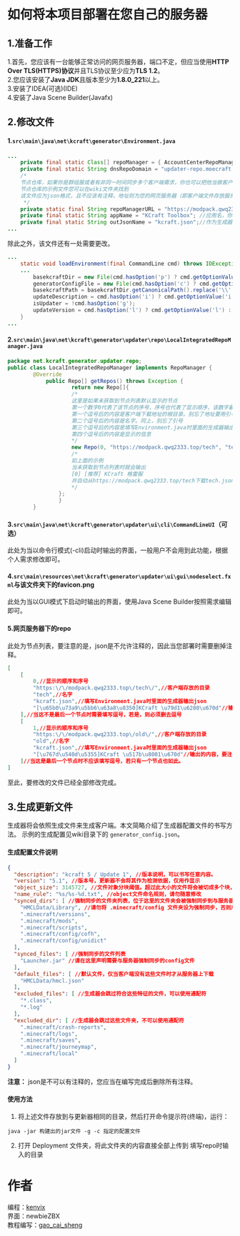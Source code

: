 # 如何将本项目部署在您自己的服务器

## 1.准备工作

1.首先，您应该有一台能够正常访问的网页服务器，端口不定，但应当使用**HTTP Over TLS(HTTPS)协议**并且TLS协议至少应为**TLS 1.2**。<br />
2.您应该安装了**Java JDK**且版本至少为**1.8.0_221**以上。<br />
3.安装了IDEA(可选)(IDE)<br />
4.安装了Java Scene Builder(Javafx)<br />

## 2.修改文件
#### 1.```src\main\java\net\kcraft\generator\Environment.java```
```java
...
    private final static Class[] repoManager = { AccountCenterRepoManager.class, LocalIntegratedRepoManager.class };
    private final static String dnsRepoDomain = "updater-repo.moecraft.net";//不确定有何用处，故不作更改
    /*
    节点仓库，如果你是群组服或者有非同一时间同步多个客户端需求，你也可以把他当做客户端列表。
    节点仓库的示例文件您可以在wiki文件夹找到
    该文件应为json格式，且不应该有注释。地址则为您的网页服务器（即客户端文件存放服务器）
     */
    private static final String repoManagerURL = "https://modpack.qwq2333.top/repo";//节点仓库，如果你是群组服或者有非同一时间同步多个客户端需求，你也可以把他当做客户端列表。
    private final static String appName = "KCraft Toolbox"; //应用名，你应该根据个人需求修改
    private final static String outJsonName = "kcraft.json";//作为生成器使用时输出的json文件，可改可不改
...
```
除此之外，该文件还有一处需要更改。
```java
...
    static void loadEnvironment(final CommandLine cmd) throws IOException {
    ...
        basekcraftDir = new File(cmd.hasOption('p') ? cmd.getOptionValue('p') : "./KCraft");//客户端输出文件夹，你应该按自己的需求修改它
        generatorConfigFile = new File(cmd.hasOption('c') ? cmd.getOptionValue('c') : "./generator_config.json");
        basekcraftPath = basekcraftDir.getCanonicalPath().replace('\\', '/');
        updateDescription = cmd.hasOption('i') ? cmd.getOptionValue('i') : "";
        isUpdater = !cmd.hasOption('g');
        updateVersion = cmd.hasOption('l') ? cmd.getOptionValue('l') : "1.0";
    }
...
```

#### 2.```src\main\java\net\kcraft\generator\updater\repo\LocalIntegratedRepoManager.java```

```java
package net.kcraft.generator.updater.repo;
public class LocalIntegratedRepoManager implements RepoManager {
	    @Override
	        public Repo[] getRepos() throws Exception {
			        return new Repo[]{
					/*
					这里是如果未获取到节点列表默认显示的节点
			        第一个数字0代表了该节点的序号，序号也代表了显示顺序，该数字最小为0,最大未测试，但推荐不超过10
					第一个逗号后的内容是客户端下载地址的根目录。别忘了地址要用引号引住
					第二个逗号后的内容是名字。同上，别忘了引号
					第三个逗号后的内容是填写Environment.java时里面的生成器输出json
					第四个逗号后的内容是显示的信息
					*/
					new Repo(0, "https://modpack.qwq2333.top/tech", "tech", "tech.json", "[推荐] KCraft 格雷服")
					/*
					如上面的示例
					当未获取到节点列表时就会输出
					[0] [推荐] KCraft 格雷服
					并自动从https://modpack.qwq2333.top/tech下载tech.json与其他客户端文件
					*/
				};
				}
		}
```
#### 3.```src\main\java\net\kcraft\generator\updater\ui\cli\CommandLineUI```**（可选）**

此处为当以命令行模式(-cli)启动时输出的界面，一般用户不会用到此功能，根据个人需求修改即可。

#### 4.```src\main\resources\net\kcraft\generator\updater\ui\gui\nodeselect.fxml```与该文件夹下的favicon.png

此处为当以GUI模式下启动时输出的界面，使用Java Scene Builder按照需求编辑即可。

#### 5.网页服务器下的repo

此处为节点列表，要注意的是，json是不允许注释的，因此当您部署时需要删掉注释。

```json
[
	[
		0,//显示的顺序和序号
		"https:\/\/modpack.qwq2333.top\/tech\/",//客户端存放的目录
		"tech",//名字
		"kcraft.json",//填写Environment.java时里面的生成器输出json
		"[\u65b0\u73a9\u5bb6\u63a8\u8350]KCraft \u79d1\u6280\u670d"//输出的内容，要注意的是中文必须转换成Unicode编码
	],//当这不是最后一个节点时需要填写逗号，若是，则必须删去逗号
	[
		1,//显示的顺序和序号
		"https:\/\/modpack.qwq2333.top\/old\/",//客户端存放的目录
		"old",//名字
		"kcraft.json",//填写Environment.java时里面的生成器输出json
		"[\u767d\u540d\u5355]KCraft \u517b\u8001\u670d"//输出的内容，要注意的是中文必须转换成Unicode编码
	]//当这是最后一个节点时不应该填写逗号，若只有一个节点也如此。
]
```
至此，要修改的文件已经全部修改完成。

## 3.生成更新文件

生成器将会依照生成文件来生成客户端。本文简略介绍了生成器配置文件的书写方法。
示例的生成配置见wiki目录下的 `generator_config.json`。

#### 生成配置文件说明
```json
{
  "description": "kcraft 5 / Update 1", //版本说明，可以书写任意内容。
  "version": "5.1", //版本号，更新器不会将其作为检测依据，仅用作显示
  "object_size": 3145727, //文件对象分块阈值。超过此大小的文件将会被切成多个块，单位：字节
  "name_rule": "%s/%s-%d.txt", //object文件命名规则，请勿随意修改
  "synced_dirs": [ //强制同步的文件夹列表，位于这里的文件夹会被强制同步到与服务器相同的状态
    "HMCLData/Library", //请勿将 .minecraft/config 文件夹设为强制同步，否则用户运行更新器会丢失所有minecraft mod 设置。您应该单独设置需要同步哪些config文件
    ".minecraft/versions",
    ".minecraft/mods",
    ".minecraft/scripts",
    ".minecraft/config/cofh",
    ".minecraft/config/unidict"
  ],
  "synced_files": [ //强制同步的文件列表
    "Launcher.jar" //请在这里声明需要与服务器强制同步的config文件
  ],
  "default_files": [ //默认文件，仅当客户端没有这些文件时才从服务器上下载
    "HMCLData/hmcl.json"
  ],
  "excluded_files": [ //生成器会跳过符合这些特征的文件，可以使用通配符
    "*.class",
    "*.log"
  ],
  "excluded_dir": [ //生成器会跳过这些文件夹，不可以使用通配符
    ".minecraft/crash-reports",
    ".minecraft/logs",
    ".minecraft/saves",
    ".minecraft/journeymap",
    ".minecraft/local"
  ]
}
```

**注意：** json是不可以有注释的，您应当在编写完成后删除所有注释。

#### 使用方法
1. 将上述文件存放到与更新器相同的目录，然后打开命令提示符(终端)，运行：
```batch
java -jar 构建出的jar文件 -g -c 指定的配置文件
```

2. 打开 Deployment 文件夹，将此文件夹的内容直接全部上传到 填写repo时输入的目录

# 作者<br />
 编程：[kenvix](https://kenvix.com)<br />
 界面：newbieZBX<br />
 教程编写：[gao_cai_sheng](https://github.com/qwq233/)<br />

